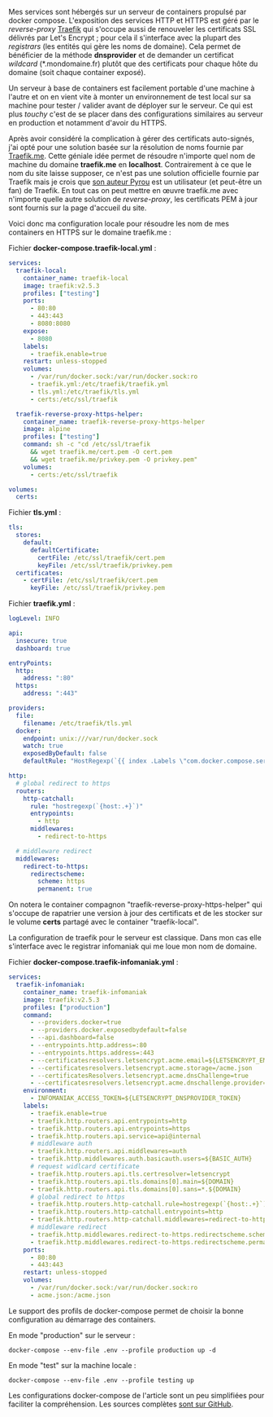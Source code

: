 <!-- title: Tester en local avec HTTPS  -->
<!-- category: Hébergement Containers -->

Mes services sont hébergés sur un serveur de containers propulsé par docker compose. L'exposition des services HTTP et HTTPS est géré par le *reverse-proxy* [Traefik](https://traefik.io/traefik/) qui s'occupe aussi de renouveler les certificats SSL délivrés par Let's Encrypt ; pour cela il s'interface avec la plupart des *registrars* (les entités qui gère les noms de domaine). Cela permet de bénéficier de la méthode **dnsprovider** et de demander un certificat *wildcard*  (*.mondomaine.fr) plutôt que des certificats pour chaque hôte du domaine (soit chaque container exposé).

Un serveur à base de containers est facilement portable d'une machine à l'autre et on en vient vite à monter un environnement de test local sur sa machine pour tester / valider avant de déployer sur le serveur. Ce qui est plus *touchy* c'est de se placer dans des configurations similaires au serveur en production et notamment d'avoir du HTTPS.

Après avoir considéré la complication à gérer des certificats auto-signés, j'ai opté pour une solution basée sur la résolution de noms fournie par [Traefik.me](https://traefik.me/). Cette géniale idée permet de résoudre n'importe quel nom de machine du domaine **traefik.me** en **localhost**. Contrairement à ce que le nom du site laisse supposer, ce n'est pas une solution officielle fournie par Traefik mais je crois que [son auteur Pyrou](https://github.com/pyrou) est un utilisateur (et peut-être un fan) de Traefik. En tout cas on peut mettre en œuvre traefik.me avec n'importe quelle autre solution de *reverse-proxy*, les certificats PEM à jour sont fournis sur la page d'accueil du site.

Voici donc ma configuration locale pour résoudre les nom de mes containers en HTTPS sur le domaine traefik.me :


Fichier **docker-compose.traefik-local.yml** :

```yaml
services:
  traefik-local:
    container_name: traefik-local
    image: traefik:v2.5.3
    profiles: ["testing"]   
    ports:
      - 80:80
      - 443:443
      - 8080:8080
    expose:
      - 8080
    labels:
      - traefik.enable=true
    restart: unless-stopped
    volumes:
      - /var/run/docker.sock:/var/run/docker.sock:ro
      - traefik.yml:/etc/traefik/traefik.yml
      - tls.yml:/etc/traefik/tls.yml
      - certs:/etc/ssl/traefik

  traefik-reverse-proxy-https-helper:
    container_name: traefik-reverse-proxy-https-helper
    image: alpine
    profiles: ["testing"]   
    command: sh -c "cd /etc/ssl/traefik
      && wget traefik.me/cert.pem -O cert.pem
      && wget traefik.me/privkey.pem -O privkey.pem"
    volumes:
      - certs:/etc/ssl/traefik

volumes:
  certs:
```

Fichier **tls.yml**  :

```yaml
tls:
  stores:
    default:
      defaultCertificate:
        certFile: /etc/ssl/traefik/cert.pem
        keyFile: /etc/ssl/traefik/privkey.pem
  certificates:
    - certFile: /etc/ssl/traefik/cert.pem
      keyFile: /etc/ssl/traefik/privkey.pem
```

Fichier **traefik.yml** :

```yaml
logLevel: INFO

api:
  insecure: true
  dashboard: true

entryPoints:
  http:
    address: ":80"
  https:
    address: ":443"

providers:
  file:
    filename: /etc/traefik/tls.yml
  docker:
    endpoint: unix:///var/run/docker.sock
    watch: true
    exposedByDefault: false
    defaultRule: "HostRegexp(`{{ index .Labels \"com.docker.compose.service\"}}.traefik.me`,`{{ index .Labels \"com.docker.compose.service\"}}-{dashed-ip:.*}.traefik.me`)"

http:
  # global redirect to https
  routers:
    http-catchall:
      rule: "hostregexp(`{host:.+}`)"
      entrypoints:
        - http
      middlewares:
        - redirect-to-https

  # middleware redirect
  middlewares:
    redirect-to-https:
      redirectscheme:
        scheme: https
        permanent: true
```        

On notera le container compagnon "traefik-reverse-proxy-https-helper" qui s'occupe de rapatrier une version à jour des certificats et de les stocker sur le volume **certs** partagé avec le container "traefik-local".

La configuration de traefik pour le serveur est classique. Dans mon cas elle s'interface avec le registrar infomaniak qui me loue mon nom de domaine.

Fichier **docker-compose.traefik-infomaniak.yml** :

```yaml
services:
  traefik-infomaniak:
    container_name: traefik-infomaniak
    image: traefik:v2.5.3
    profiles: ["production"]
    command:
      - --providers.docker=true
      - --providers.docker.exposedbydefault=false      
      - --api.dashboard=false
      - --entrypoints.http.address=:80      
      - --entrypoints.https.address=:443
      - --certificatesresolvers.letsencrypt.acme.email=${LETSENCRYPT_EMAIL}
      - --certificatesresolvers.letsencrypt.acme.storage=/acme.json
      - --certificatesResolvers.letsencrypt.acme.dnsChallenge=true
      - --certificatesresolvers.letsencrypt.acme.dnschallenge.provider=infomaniak
    environment:
      - INFOMANIAK_ACCESS_TOKEN=${LETSENCRYPT_DNSPROVIDER_TOKEN}
    labels:
      - traefik.enable=true
      - traefik.http.routers.api.entrypoints=http
      - traefik.http.routers.api.entrypoints=https
      - traefik.http.routers.api.service=api@internal
      # middleware auth
      - traefik.http.routers.api.middlewares=auth
      - traefik.http.middlewares.auth.basicauth.users=${BASIC_AUTH}          
      # request widlcard certificate
      - traefik.http.routers.api.tls.certresolver=letsencrypt
      - traefik.http.routers.api.tls.domains[0].main=${DOMAIN}
      - traefik.http.routers.api.tls.domains[0].sans=*.${DOMAIN}
      # global redirect to https
      - traefik.http.routers.http-catchall.rule=hostregexp(`{host:.+}`)
      - traefik.http.routers.http-catchall.entrypoints=http
      - traefik.http.routers.http-catchall.middlewares=redirect-to-https
      # middleware redirect
      - traefik.http.middlewares.redirect-to-https.redirectscheme.scheme=https
      - traefik.http.middlewares.redirect-to-https.redirectscheme.permanent=true     
    ports:
      - 80:80
      - 443:443
    restart: unless-stopped
    volumes:
      - /var/run/docker.sock:/var/run/docker.sock:ro
      - acme.json:/acme.json
```

Le support des profils de docker-compose permet de choisir la bonne configuration au démarrage des containers.

En mode "production" sur le serveur :

    docker-compose --env-file .env --profile production up -d

En mode "test" sur la machine locale  :

    docker-compose --env-file .env --profile testing up    

Les configurations docker-compose de l'article sont un peu simplifiées pour faciliter la compréhension. Les sources complètes [sont sur GitHub](https://github.com/kianby/selfhosting).
